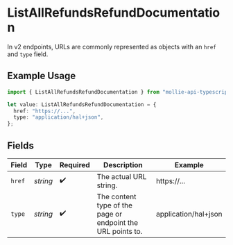 # ListAllRefundsRefundDocumentation

In v2 endpoints, URLs are commonly represented as objects with an `href` and `type` field.

## Example Usage

```typescript
import { ListAllRefundsRefundDocumentation } from "mollie-api-typescript/models/operations";

let value: ListAllRefundsRefundDocumentation = {
  href: "https://...",
  type: "application/hal+json",
};
```

## Fields

| Field                                                       | Type                                                        | Required                                                    | Description                                                 | Example                                                     |
| ----------------------------------------------------------- | ----------------------------------------------------------- | ----------------------------------------------------------- | ----------------------------------------------------------- | ----------------------------------------------------------- |
| `href`                                                      | *string*                                                    | :heavy_check_mark:                                          | The actual URL string.                                      | https://...                                                 |
| `type`                                                      | *string*                                                    | :heavy_check_mark:                                          | The content type of the page or endpoint the URL points to. | application/hal+json                                        |